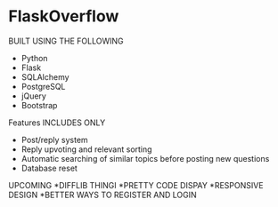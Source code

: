 # FlaskOverflow

BUILT USING THE FOLLOWING
* Python
* Flask
* SQLAlchemy
* PostgreSQL
* jQuery
* Bootstrap

Features INCLUDES ONLY
* Post/reply system
* Reply upvoting and relevant sorting
* Automatic searching of similar topics before posting new questions
* Database reset

UPCOMING
*DIFFLIB THINGI
*PRETTY CODE DISPAY
*RESPONSIVE DESIGN
*BETTER WAYS TO REGISTER AND LOGIN